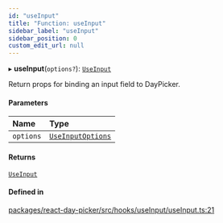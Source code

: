 ```yaml
---
id: "useInput"
title: "Function: useInput"
sidebar_label: "useInput"
sidebar_position: 0
custom_edit_url: null
---
```


▸ **useInput**(`options?`): [`UseInput`](../interfaces/UseInput)

Return props for binding an input field to DayPicker.

#### Parameters

| Name | Type |
| :------ | :------ |
| `options` | [`UseInputOptions`](../interfaces/UseInputOptions) |

#### Returns

[`UseInput`](../interfaces/UseInput)

#### Defined in

[packages/react-day-picker/src/hooks/useInput/useInput.ts:21](https://github.com/gpbl/react-day-picker/blob/6bc3b9d0/packages/react-day-picker/src/hooks/useInput/useInput.ts#L21)
